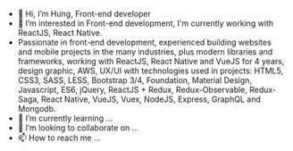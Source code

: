 - 👋 Hi, I’m Hưng, Front-end developer
- 👀 I’m interested in Front-end development, I'm currently working with ReactJS, React Native.
- Passionate in front-end development, experienced building websites and mobile projects in the many industries, plus modern libraries and frameworks, working with ReactJS, React Native and VueJS for 4 years, design graphic, AWS, UX/UI with technologies used in projects: HTML5, CSS3, SASS, LESS, Bootstrap 3/4, Foundation, Material Design, Javascript, ES6, jQuery, ReactJS + Redux, Redux-Observable, Redux-Saga, React Native, VueJS, Vuex, NodeJS, Express, GraphQL and Mongodb.
- 🌱 I’m currently learning ...
- 💞️ I’m looking to collaborate on ...
- 📫 How to reach me ...

<!---
hungnm11/hungnm11 is a ✨ special ✨ repository because its `README.md` (this file) appears on your GitHub profile.
You can click the Preview link to take a look at your changes.
--->
